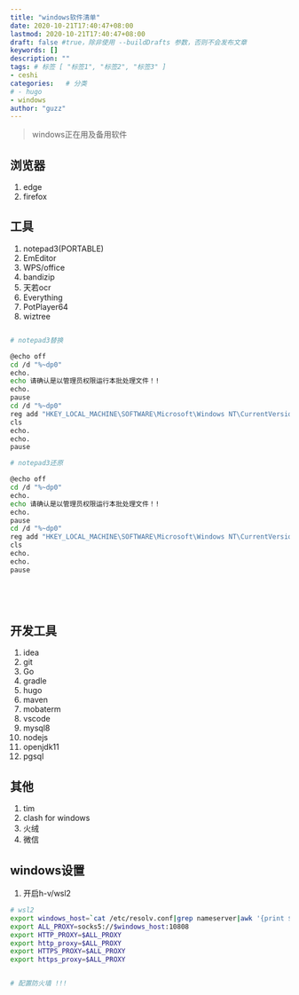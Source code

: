 ```yaml
---
title: "windows软件清单"
date: 2020-10-21T17:40:47+08:00
lastmod: 2020-10-21T17:40:47+08:00
draft: false #true，除非使用 --buildDrafts 参数，否则不会发布文章
keywords: []
description: ""
tags: # 标签 [ "标签1", "标签2", "标签3" ]
- ceshi
categories:   # 分类
# - hugo
- windows
author: "guzz"
---
```


> windows正在用及备用软件


<!--more-->

## 浏览器
1. edge
2. firefox

## 工具

   
1. notepad3(PORTABLE)
2. EmEditor
3. WPS/office
4. bandizip
5. 天若ocr
6. Everything
7. PotPlayer64
8.  wiztree

```bash

# notepad3替换

@echo off
cd /d "%~dp0"
echo.
echo 请确认是以管理员权限运行本批处理文件！!
echo.
pause
cd /d "%~dp0"
reg add "HKEY_LOCAL_MACHINE\SOFTWARE\Microsoft\Windows NT\CurrentVersion\Image File Execution Options\notepad.exe" /v "Debugger" /d "\"%~dp0Notepad3.exe\" /z" /f
cls
echo.
echo.
pause

# notepad3还原

@echo off
cd /d "%~dp0"
echo.
echo 请确认是以管理员权限运行本批处理文件！!
echo.
pause
cd /d "%~dp0"
reg add "HKEY_LOCAL_MACHINE\SOFTWARE\Microsoft\Windows NT\CurrentVersion\Image File Execution Options\notepad.exe" /v "Debugger" /d "\"%~dp0Notepad3.exe\" /z" /f
cls
echo.
echo.
pause






```


## 开发工具

   1. idea
   2. git
   3. Go
   4. gradle
   5. hugo
   6. maven
   7. mobaterm
   8. vscode
   9. mysql8
   10. nodejs
   11. openjdk11
   12. pgsql


## 其他

1. tim
2. clash for windows
3. 火绒
4. 微信


## windows设置
1. 开启h-v/wsl2
```bash
# wsl2 
export windows_host=`cat /etc/resolv.conf|grep nameserver|awk '{print $2}'`
export ALL_PROXY=socks5://$windows_host:10808
export HTTP_PROXY=$ALL_PROXY
export http_proxy=$ALL_PROXY
export HTTPS_PROXY=$ALL_PROXY
export https_proxy=$ALL_PROXY


# 配置防火墙 !!!
```
 
